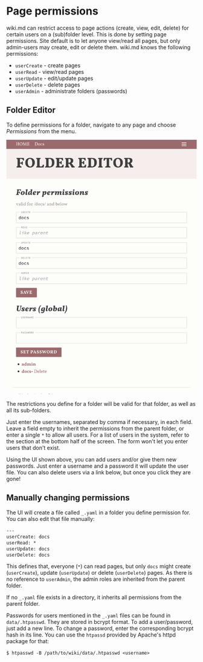 # Page permissions

wiki.md can restrict access to page actions (create, view, edit, delete) for certain users on a (sub)folder level. This is done by setting page permissions. Site default is to let anyone view/read all pages, but only admin-users may create, edit or delete them. wiki.md knows the following permissions:

* `userCreate` - create pages
* `userRead` - view/read pages
* `userUpdate` - edit/update pages
* `userDelete` - delete pages
* `userAdmin` - administrate folders (passwords)

## Folder Editor

To define permissions for a folder, navigate to any page and choose _Permissions_ from the menu.

<img src="permissions.png" alt="[Folder Editor]" width="512"/>

The restrictions you define for a folder will be valid for that folder, as well as all its sub-folders.

Just enter the usernames, separated by comma if necessary, in each field. Leave a field empty to inherit the permissions from the parent folder, or enter a single `*` to allow all users. For a list of users in the system, refer to the section at the bottom half of the screen. The form won't let you enter users that don't exist.

Using the UI shown above, you can add users and/or give them new passwords. Just enter a username and a password it will update the user file. You can also delete users via a link below, but once you click they are gone!

## Manually changing permissions

The UI will create a file called `_.yaml` in a folder you define permission for. You can also edit that file manually:

```
---
userCreate: docs
userRead: *
userUpdate: docs
userDelete: docs
```

This defines that, everyone (`*`) can read pages, but only `docs` might create (`userCreate`), update (`userUpdate`) or delete (`userDelete`) pages. As there is no reference to `userAdmin`, the admin roles are inherited from the parent folder.

If no `_.yaml` file exists in a directory, it inherits all permissions from the parent folder.

Passwords for users mentioned in the `_.yaml` files can be found in `data/.htpasswd`. They are stored in bcrypt format. To add a user/password, just add a new line. To change a password, enter the corresponding bcrypt hash in its line. You can use the `htpassd` provided by Apache's httpd package for that:

```
$ htpasswd -B /path/to/wiki/data/.htpasswd <username>
```

